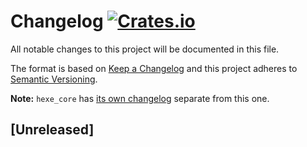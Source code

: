 # Changelog [![Crates.io][crate-badge]][crate]
All notable changes to this project will be documented in this file.

The format is based on [Keep a Changelog](http://keepachangelog.com/en/1.0.0/)
and this project adheres to [Semantic Versioning](http://semver.org/spec/v2.0.0.html).

**Note:** `hexe_core` has [its own changelog][hc-log] separate from this one.

## [Unreleased]

[crate]:       https://crates.io/crates/hexe
[crate-badge]: https://img.shields.io/crates/v/hexe.svg

[hc-log]: https://github.com/hexe/Hexe/blob/master/hexe_core/CHANGELOG.md

